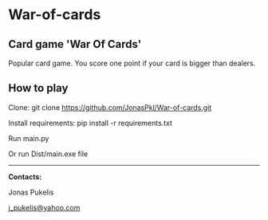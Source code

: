 # War-of-cards

## Card game 'War Of Cards'
Popular card game. You score one point if your card is bigger than dealers.

## How to play

Clone:
git clone https://github.com/JonasPkl/War-of-cards.git

Install requirements:
pip install -r requirements.txt

Run main.py

Or run Dist/main.exe file

---
**Contacts:**

Jonas Pukelis

j_pukelis@yahoo.com
